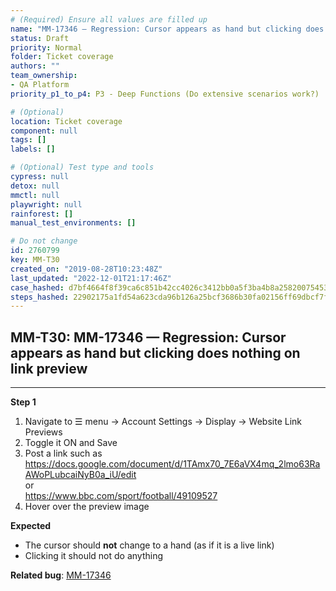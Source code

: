 ```yaml
---
# (Required) Ensure all values are filled up
name: "MM-17346 — Regression: Cursor appears as hand but clicking does nothing on link preview"
status: Draft
priority: Normal
folder: Ticket coverage
authors: ""
team_ownership: 
- QA Platform
priority_p1_to_p4: P3 - Deep Functions (Do extensive scenarios work?)

# (Optional)
location: Ticket coverage
component: null
tags: []
labels: []

# (Optional) Test type and tools
cypress: null
detox: null
mmctl: null
playwright: null
rainforest: []
manual_test_environments: []

# Do not change
id: 2760799
key: MM-T30
created_on: "2019-08-28T10:23:48Z"
last_updated: "2022-12-01T21:17:46Z"
case_hashed: d7bf4664f8f39ca6c851b42cc4026c3412bb0a5f3ba4b8a258200754539b2344884459651c88793deca7031a01885e52
steps_hashed: 22902175a1fd54a623cda96b126a25bcf3686b30fa02156ff69dbcf7fc1da29f4632904d9b61128a97f86e60c691673c
---
```


<!-- (Auto-generated) Based on frontmatter's "key" and "name" -->

## MM-T30: MM-17346 — Regression: Cursor appears as hand but clicking does nothing on link preview

---

**Step 1**

1. Navigate to ☰ menu → Account Settings → Display → Website Link Previews
2. Toggle it ON and Save
3. Post a link such as <https://docs.google.com/document/d/1TAmx70_7E6aVX4mq_2lmo63RaAWoPLubcaiNyB0a_iU/edit>
   \
   or\
   <https://www.bbc.com/sport/football/49109527>
4. Hover over the preview image

**Expected**

- The cursor should **not** change to a hand (as if it is a live link)
- Clicking it should not do anything

**Related bug**: [MM-17346](https://mattermost.atlassian.net/browse/MM-17346)
